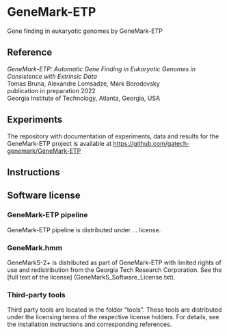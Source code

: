# GeneMark-ETP

Gene finding in eukaryotic genomes by GeneMark-ETP  

## Reference

_GeneMark-ETP: Automatic Gene Finding in Eukaryotic Genomes in Consistence with Extrinsic Data_  
Tomas Bruna, Alexandre Lomsadze, Mark Borodovsky  
publication in preparation 2022  
Georgia Institute of Technology, Atlanta, Georgia, USA  

## Experiments

The repository with documentation of experiments, data and results for the GeneMark-ETP project is available at https://github.com/gatech-genemark/GeneMark-ETP

## Instructions


## Software license

### GeneMark-ETP pipeline

GeneMark-ETP pipeline is distributed under ... license.

### GeneMark.hmm

GeneMarkS-2+ is distributed as part of GeneMark-ETP with limited rights of use and redistribution
from the Georgia Tech Research Corporation. See the [full text of the license] (GeneMarkS_Software_License.txt).

### Third-party tools

Third party tools are located in the folder "tools". These tools are distributed under the licensing terms of the respective license holders. For details, see the installation instructions and corresponding references.

